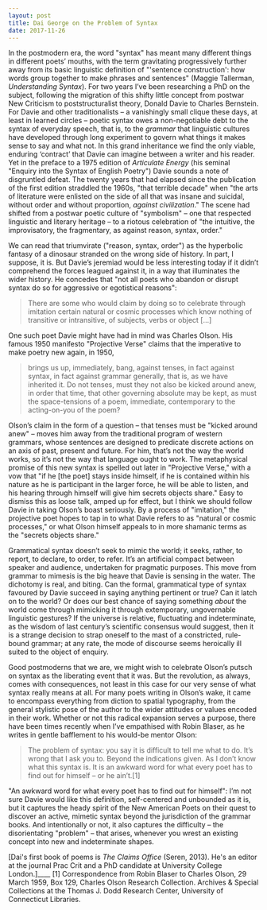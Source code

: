 ```yaml
---
layout: post
title: Dai George on the Problem of Syntax
date: 2017-11-26
---
```

In the postmodern era, the word "syntax" has meant many different things in different poets’ mouths, with the term gravitating progressively further away from its basic linguistic definition of "'sentence construction': how words group together to make phrases and sentences" (Maggie Tallerman, _Understanding Syntax_). For two years I’ve been researching a PhD on the subject, following the migration of this shifty little concept from postwar New Criticism to poststructuralist theory, Donald Davie to Charles Bernstein. For Davie and other traditionalists – a vanishingly small clique these days, at least in learned circles – poetic syntax owes a non-negotiable debt to the syntax of everyday speech, that is, to the _grammar_ that linguistic cultures have developed through long experiment to govern what things it makes sense to say and what not. In this grand inheritance we find the only viable, enduring ‘contract’ that Davie can imagine between a writer and his reader. Yet in the preface to a 1975 edition of _Articulate Energy_ (his seminal "Enquiry into the Syntax of English Poetry") Davie sounds a note of disgruntled defeat. The twenty years that had elapsed since the publication of the first edition straddled the 1960s, "that terrible decade" when "the arts of literature were enlisted on the side of all that was insane and suicidal, without order and without proportion, _against civilization_." The scene had shifted from a postwar poetic culture of "symbolism" – one that respected linguistic and literary heritage – to a riotous celebration of "the intuitive, the improvisatory, the fragmentary, as against reason, syntax, order."
 
We can read that triumvirate ("reason, syntax, order") as the hyperbolic fantasy of a dinosaur stranded on the wrong side of history. In part, I suppose, it is. But Davie’s jeremiad would be less interesting today if it didn’t comprehend the forces leagued against it, in a way that illuminates the wider history. He concedes that "not all poets who abandon or disrupt syntax do so for aggressive or egotistical reasons":
 
>There are some who would claim by doing so to celebrate through imitation certain natural or cosmic processes which know nothing of transitive or intransitive, of subjects, verbs or object […]
 
One such poet Davie might have had in mind was Charles Olson. His famous 1950 manifesto "Projective Verse" claims that the imperative to make poetry new again, in 1950,
 
>brings us up, immediately, bang, against tenses, in fact against syntax, in fact against grammar generally, that is, as we have inherited it. Do not tenses, must they not also be kicked around anew, in order that time, that other governing absolute may be kept, as must the space-tensions of a poem, immediate, contemporary to the acting-on-you of the poem?
 
Olson’s claim in the form of a question – that tenses must be "kicked around anew" – moves him away from the traditional program of western grammars, whose sentences are designed to predicate discrete actions on an axis of past, present and future. For him, that’s not the way the world works, so it’s not the way that language ought to work. The metaphysical promise of this new syntax is spelled out later in "Projective Verse," with a vow that "if he [the poet] stays inside himself, if he is contained within his nature as he is participant in the larger force, he will be able to listen, and his hearing through himself will give him secrets objects share." Easy to dismiss this as loose talk, amped up for effect, but I think we should follow Davie in taking Olson’s boast seriously. By a process of "imitation," the projective poet hopes to tap in to what Davie refers to as "natural or cosmic processes," or what Olson himself appeals to in more shamanic terms as the "secrets objects share."
 
Grammatical syntax doesn’t seek to mimic the world; it seeks, rather, to report, to declare, to order, to refer. It’s an artificial compact between speaker and audience, undertaken for pragmatic purposes. This move from grammar to mimesis is the big heave that Davie is sensing in the water. The dichotomy is real, and biting. Can the formal, grammatical type of syntax favoured by Davie succeed in saying anything pertinent or true? Can it latch on to the world? Or does our best chance of saying something _about_ the world come through mimicking it through extemporary, ungovernable linguistic gestures? If the universe is relative, fluctuating and indeterminate, as the wisdom of last century’s scientific consensus would suggest, then it is a strange decision to strap oneself to the mast of a constricted, rule-bound grammar; at any rate, the mode of discourse seems heroically ill suited to the object of enquiry.
 
Good postmoderns that we are, we might wish to celebrate Olson’s putsch on syntax as the liberating event that it was. But the revolution, as always, comes with consequences, not least in this case for our very sense of what syntax really means at all. For many poets writing in Olson’s wake, it came to encompass everything from diction to spatial typography, from the general stylistic pose of the author to the wider attitudes or values encoded in their work. Whether or not this radical expansion serves a purpose, there have been times recently when I’ve empathised with Robin Blaser, as he writes in gentle bafflement to his would-be mentor Olson:
 
>The problem of syntax: you say it is difficult to tell me what to do. It’s wrong that I ask you to. Beyond the indications given. As I don’t know what this syntax is. It is an awkward word for what every poet has to find out for himself – or he ain’t.[1]
 
"An awkward word for what every poet has to find out for himself": I’m not sure Davie would like this definition, self-centered and unbounded as it is, but it captures the heady spirit of the New American Poets on their quest to discover an active, mimetic syntax beyond the jurisdiction of the grammar books. And intentionally or not, it also captures the difficulty – the disorientating "problem" – that arises, whenever you wrest an existing concept into new and indeterminate shapes.  
  
[Dai's first book of poems is _The Claims Office_ (Seren, 2013). He's an editor at the journal Prac Crit and a PhD candidate at University College London.]____
[1] Correspondence from Robin Blaser to Charles Olson, 29 March 1959, Box 129, Charles Olson Research Collection. Archives & Special Collections at the Thomas J. Dodd Research Center, University of Connecticut Libraries.
